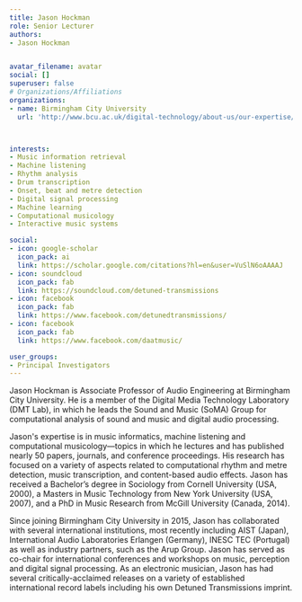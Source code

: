 ```yaml
---
title: Jason Hockman
role: Senior Lecturer
authors:
- Jason Hockman


avatar_filename: avatar
social: []
superuser: false
# Organizations/Affiliations
organizations:
- name: Birmingham City University
  url: 'http://www.bcu.ac.uk/digital-technology/about-us/our-expertise/our-staff/jason-hockman'



interests:
- Music information retrieval
- Machine listening
- Rhythm analysis
- Drum transcription
- Onset, beat and metre detection
- Digital signal processing
- Machine learning
- Computational musicology
- Interactive music systems

social:
- icon: google-scholar
  icon_pack: ai
  link: https://scholar.google.com/citations?hl=en&user=VuSlN6oAAAAJ
- icon: soundcloud
  icon_pack: fab
  link: https://soundcloud.com/detuned-transmissions
- icon: facebook
  icon_pack: fab
  link: https://www.facebook.com/detunedtransmissions/
- icon: facebook
  icon_pack: fab
  link: https://www.facebook.com/daatmusic/

user_groups:
- Principal Investigators
---
```

Jason Hockman is Associate Professor of Audio Engineering at Birmingham City University. He is a member of the Digital Media Technology Laboratory (DMT Lab), in which he leads the Sound and Music (SoMA) Group for computational analysis of sound and music and digital audio processing.

Jason's expertise is in music informatics, machine listening and computational musicology—topics in which he lectures and has published nearly 50 papers, journals, and conference proceedings. His research has focused on a variety of aspects related to computational rhythm and metre detection, music transcription, and content-based audio effects. Jason has received a Bachelor’s degree in Sociology from Cornell University (USA, 2000), a Masters in Music Technology from New York University (USA, 2007), and a PhD in Music Research from McGill University (Canada, 2014).

Since joining Birmingham City University in 2015, Jason has collaborated with several international institutions, most recently including AIST (Japan), International Audio Laboratories Erlangen (Germany), INESC TEC (Portugal) as well as industry partners, such as the Arup Group. Jason has served as co-chair for international conferences and workshops on music, perception and digital signal processing. As an electronic musician, Jason has had several critically-acclaimed releases on a variety of established international record labels including his own Detuned Transmissions imprint.
